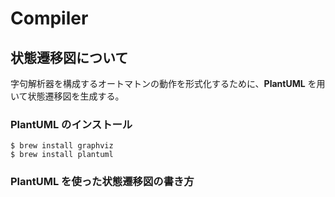 # Compiler

## 状態遷移図について

字句解析器を構成するオートマトンの動作を形式化するために、**PlantUML** を用いて状態遷移図を生成する。

### PlantUML のインストール

```
$ brew install graphviz
$ brew install plantuml
```

### PlantUML を使った状態遷移図の書き方
